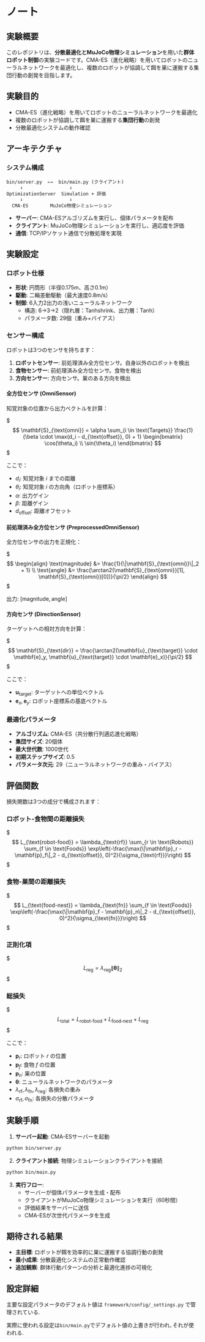 # ノート

## 実験概要

このレポジトリは、**分散最適化とMuJoCo物理シミュレーション**を用いた**群体ロボット制御**の実験コードです。CMA-ES（進化戦略）を用いてロボットのニューラルネットワークを最適化し、複数のロボットが協調して餌を巣に運搬する集団行動の創発を目指します。

## 実験目的

- CMA-ES（進化戦略）を用いてロボットのニューラルネットワークを最適化
- 複数のロボットが協調して餌を巣に運搬する**集団行動**の創発
- 分散最適化システムの動作確認

## アーキテクチャ

### システム構成

```
bin/server.py  ←→  bin/main.py (クライアント)
     ↓                 ↓
OptimizationServer  Simulation + 評価
     ↓                 ↓
  CMA-ES        MuJoCo物理シミュレーション
```

- **サーバー**: CMA-ESアルゴリズムを実行し、個体パラメータを配布
- **クライアント**: MuJoCo物理シミュレーションを実行し、適応度を評価
- **通信**: TCP/IPソケット通信で分散処理を実現

## 実験設定

### ロボット仕様

- **形状**: 円筒形（半径0.175m、高さ0.1m）
- **駆動**: 二輪差動駆動（最大速度0.8m/s）
- **制御**: 6入力2出力の浅いニューラルネットワーク
  - 構造: 6→3→2（隠れ層：Tanhshrink、出力層：Tanh）
  - パラメータ数: 29個（重み+バイアス）

### センサー構成

ロボットは3つのセンサを持ちます：

1. **ロボットセンサー**: 前処理済み全方位センサ。自身以外のロボットを検出
2. **食物センサー**: 前処理済み全方位センサ。食物を検出
3. **方向センサー**: 方向センサ。巣のある方向を検出

#### 全方位センサ (OmniSensor)

知覚対象の位置から出力ベクトルを計算：

$$$
\mathbf{S}_{\text{omni}} = \alpha \sum_{i \in \text{Targets}} \frac{1}{\beta \cdot \max(d_i - d_{\text{offset}}, 0) + 1} \begin{bmatrix} \cos(\theta_i) \\ \sin(\theta_i) \end{bmatrix}
$$$

ここで：
- $d_i$: 知覚対象 $i$ までの距離
- $\theta_i$: 知覚対象 $i$ の方向角（ロボット座標系）
- $\alpha$: 出力ゲイン
- $\beta$: 距離ゲイン
- $d_{\text{offset}}$: 距離オフセット

#### 前処理済み全方位センサ (PreprocessedOmniSensor)

全方位センサの出力を正規化：

$$$
\begin{align}
\text{magnitude} &= \frac{1}{\|\mathbf{S}_{\text{omni}}\|_2 + 1} \\
\text{angle} &= \frac{\arctan2(\mathbf{S}_{\text{omni}}[1], \mathbf{S}_{\text{omni}}[0])}{\pi/2}
\end{align}
$$$

出力: $[\text{magnitude}, \text{angle}]$

#### 方向センサ (DirectionSensor)

ターゲットへの相対方向を計算：

$$$
\mathbf{S}_{\text{dir}} = \frac{\arctan2(\mathbf{u}_{\text{target}} \cdot \mathbf{e}_y, \mathbf{u}_{\text{target}} \cdot \mathbf{e}_x)}{\pi/2}
$$$

ここで：
- $\mathbf{u}_{\text{target}}$: ターゲットへの単位ベクトル
- $\mathbf{e}_x, \mathbf{e}_y$: ロボット座標系の基底ベクトル

### 最適化パラメータ

- **アルゴリズム**: CMA-ES（共分散行列適応進化戦略）
- **集団サイズ**: 20個体
- **最大世代数**: 1000世代
- **初期ステップサイズ**: 0.5
- **パラメータ次元**: 29（ニューラルネットワークの重み・バイアス）

## 評価関数

損失関数は3つの成分で構成されます：

### ロボット-食物間の距離損失

$$$
L_{\text{robot-food}} = \lambda_{\text{rf}} \sum_{r \in \text{Robots}} \sum_{f \in \text{Foods}} \exp\left(-\frac{\max(\|\mathbf{p}_r - \mathbf{p}_f\|_2 - d_{\text{offset}}, 0)^2}{\sigma_{\text{rf}}}\right)
$$$

### 食物-巣間の距離損失

$$$
L_{\text{food-nest}} = \lambda_{\text{fn}} \sum_{f \in \text{Foods}} \exp\left(-\frac{\max(\|\mathbf{p}_f - \mathbf{p}_n\|_2 - d_{\text{offset}}, 0)^2}{\sigma_{\text{fn}}}\right)
$$$

### 正則化項

$$$
L_{\text{reg}} = \lambda_{\text{reg}} \|\mathbf{\theta}\|_2
$$$

### 総損失

$$$
L_{\text{total}} = L_{\text{robot-food}} + L_{\text{food-nest}} + L_{\text{reg}}
$$$

ここで：
- $\mathbf{p}_r$: ロボット $r$ の位置
- $\mathbf{p}_f$: 食物 $f$ の位置  
- $\mathbf{p}_n$: 巣の位置
- $\mathbf{\theta}$: ニューラルネットワークのパラメータ
- $\lambda_{\text{rf}}, \lambda_{\text{fn}}, \lambda_{\text{reg}}$: 各損失の重み
- $\sigma_{\text{rf}}, \sigma_{\text{fn}}$: 各損失の分散パラメータ

## 実験手順

1. **サーバー起動**: CMA-ESサーバーを起動

```bash
python bin/server.py
```

2. **クライアント接続**: 物理シミュレーションクライアントを接続

```bash
python bin/main.py
```

3. **実行フロー**:
   - サーバーが個体パラメータを生成・配布
   - クライアントがMuJoCo物理シミュレーションを実行（60秒間）
   - 評価結果をサーバーに送信
   - CMA-ESが次世代パラメータを生成

## 期待される結果

- **主目標**: ロボットが餌を効率的に巣に運搬する協調行動の創発
- **最小成果**: 分散最適化システムの正常動作確認  
- **追加観察**: 群体行動パターンの分析と最適化進捗の可視化

## 設定詳細

主要な設定パラメータのデフォルト値は `framework/config/_settings.py` で管理されている.

実際に使われる設定は`bin/main.py`でデフォルト値の上書きが行われ､それが使われる.